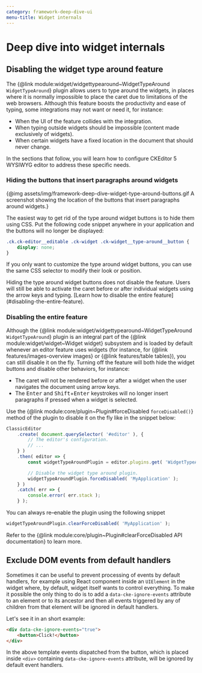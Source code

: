 ```yaml
---
category: framework-deep-dive-ui
menu-title: Widget internals
---
```


# Deep dive into widget internals

## Disabling the widget type around feature

The {@link module:widget/widgettypearound~WidgetTypeAround `WidgetTypeAround`} plugin allows users to type around the widgets, in places where it is normally impossible to place the caret due to limitations of the web browsers. Although this feature boosts the productivity and ease of typing, some integrations may not want or need it, for instance:

* When the UI of the feature collides with the integration.
* When typing outside widgets should be impossible (content made exclusively of widgets).
* When certain widgets have a fixed location in the document that should never change.

In the sections that follow, you will learn how to configure CKEditor 5 WYSIWYG editor to address these specific needs.

### Hiding the buttons that insert paragraphs around widgets

{@img assets/img/framework-deep-dive-widget-type-around-buttons.gif A screenshot showing the location of the buttons that insert paragraphs around widgets.}

The easiest way to get rid of the type around widget buttons is to hide them using CSS. Put the following code snippet anywhere in your application and the buttons will no longer be displayed:

```css
.ck.ck-editor__editable .ck-widget .ck-widget__type-around__button {
	display: none;
}
```

If you only want to customize the type around widget buttons, you can use the same CSS selector to modify their look or position.

<info-box hint>
	Hiding the type around widget buttons does not disable the feature. Users will still be able to activate the caret before or after individual widgets using the arrow keys and typing. [Learn how to disable the entire feature](#disabling-the-entire-feature).
</info-box>

### Disabling the entire feature

Although the {@link module:widget/widgettypearound~WidgetTypeAround `WidgetTypeAround`} plugin is an integral part of the {@link module:widget/widget~Widget widget} subsystem and is loaded by default whenever an editor feature uses widgets (for instance, for {@link features/images-overview images} or {@link features/table tables}), you can still disable it on the fly. Turning off the feature will both hide the widget buttons and disable other behaviors, for instance:

* The caret will not be rendered before or after a widget when the user navigates the document using arrow keys.
* The <kbd>Enter</kbd> and <kbd>Shift</kbd>+<kbd>Enter</kbd> keystrokes will no longer insert paragraphs if pressed when a widget is selected.

Use the {@link module:core/plugin~Plugin#forceDisabled `forceDisabled()`} method of the plugin to disable it on the fly like in the snippet below:

```js
ClassicEditor
	.create( document.querySelector( '#editor' ), {
		// The editor's configuration.
		// ...
	} )
	.then( editor => {
		const widgetTypeAroundPlugin = editor.plugins.get( 'WidgetTypeAround' );

		// Disable the widget type around plugin.
		widgetTypeAroundPlugin.forceDisabled( 'MyApplication' );
	} )
	.catch( err => {
		console.error( err.stack );
	} );
```

You can always re–enable the plugin using the following snippet

```js
widgetTypeAroundPlugin.clearForceDisabled( 'MyApplication' );
```

Refer to the {@link module:core/plugin~Plugin#clearForceDisabled API documentation} to learn more.

## Exclude DOM events from default handlers

Sometimes it can be useful to prevent processing of events by default handlers, for example using React component inside an `UIElement` in the widget where, by default, widget itself wants to control everything. To make it possible the only thing to do is to add a `data-cke-ignore-events` attribute to an element or to its ancestor and then all events triggered by any of children from that element will be ignored in default handlers.

Let's see it in an short example:

```html
<div data-cke-ignore-events="true">
	<button>Click!</button>
</div>
```
In the above template events dispatched from the button, which is placed inside `<div>` containing `data-cke-ignore-events` attribute, will be ignored by default event handlers.
